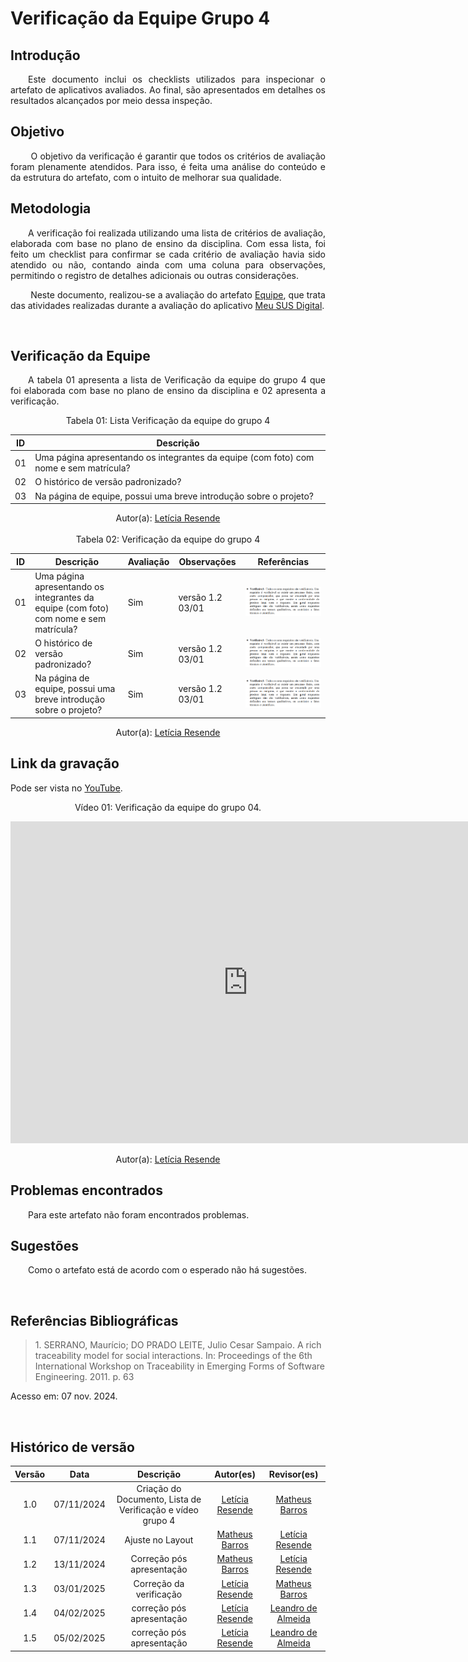 # Verificação da Equipe Grupo 4

## Introdução 
<p align="justify">&emsp;&emsp;Este documento inclui os checklists utilizados para inspecionar o artefato de aplicativos avaliados. Ao final, são apresentados em detalhes os resultados alcançados por meio dessa inspeção.</p>

## Objetivo

<p align="justify">
&emsp;&emsp; O objetivo da verificação é garantir que todos os critérios de avaliação foram plenamente atendidos. Para isso, é feita uma análise do conteúdo e da estrutura do artefato, com o intuito de melhorar sua qualidade.
</p>

## Metodologia
<p align="justify">
&emsp;&emsp;A verificação foi realizada utilizando uma lista de critérios de avaliação, elaborada com base no plano de ensino da disciplina. Com essa lista, foi feito um checklist para confirmar se cada critério de avaliação havia sido atendido ou não, contando ainda com uma coluna para observações, permitindo o registro de detalhes adicionais ou outras considerações.</p>

<p align="justify">
&emsp;&emsp; Neste documento, realizou-se a avaliação do artefato <a href="https://requisitos-de-software.github.io/2024.2-MeuSUSDigital/" target = "_blank">Equipe</a>, que trata das atividades realizadas durante a avaliação do aplicativo <a href="https://play.google.com/store/apps/details?id=br.gov.datasus.cnsdigital&hl=pt_BR" target = "_blank">Meu SUS Digital</a>.
</p>

<br>

## Verificação da Equipe 


<p align="justify">
&emsp;&emsp;A tabela 01 apresenta a lista de  Verificação da equipe do grupo 4 que foi elaborada com base no plano de ensino da disciplina e 02 apresenta a verificação.
</p>
<center>Tabela 01: Lista Verificação da equipe do grupo 4</center>

| **ID** | **Descrição**  | 
|--------|----------------|
| 01   |Uma página apresentando os integrantes da equipe (com foto) com nome e sem matrícula? | 
| 02   | O histórico de versão padronizado?    |
| 03   | Na página de equipe, possui uma breve introdução sobre o projeto?|   

<center>
 Autor(a): <a href="https://github.com/LeticiaResende23" target = "_blank">Letícia Resende</a></h6>
</center>

<br>

<center>Tabela 02: Verificação da equipe do grupo 4</center>

| **ID** | **Descrição**  | **Avaliação** | **Observações**    | **Referências** |
|--------|----------------|---------------|--|----------------|
| 01   |Uma página apresentando os integrantes da equipe (com foto) com nome e sem matrícula? | Sim | versão 1.2 03/01  | ![ref1](../../assets/nfrvvee.png) |
| 02   | O histórico de versão padronizado?    | Sim |  versão 1.2 03/01  | ![ref1](../../assets/nfrvvee.png) |
| 03   | Na página de equipe, possui uma breve introdução sobre o projeto?| Sim | versão 1.2 03/01  | ![ref1](../../assets/nfrvvee.png) |

<center>
 Autor(a): <a href="https://github.com/LeticiaResende23" target = "_blank">Letícia Resende</a></h6>
</center>

## Link da gravação
Pode ser vista no [YouTube](https://youtu.be/oiR9VLdVYHI).</p>
<center>
<p>Vídeo 01: Verificação da equipe do grupo 04.</p>
</center>

<center>
<iframe width="760" height="515" src="https://www.youtube.com/embed/gU-yurwkynU?si=0RSXSIUdM40uqZe8" title="YouTube video player" frameborder="0" allow="accelerometer; autoplay; clipboard-write; encrypted-media; gyroscope; picture-in-picture; web-share" referrerpolicy="strict-origin-when-cross-origin" allowfullscreen></iframe>

Autor(a): <a href="https://github.com/LeticiaResende23">Letícia Resende</a>
</center>

## Problemas encontrados
<p align="justify">&emsp;&emsp;Para este artefato não foram encontrados problemas.</p>

## Sugestões
<p align="justify">&emsp;&emsp;Como o artefato está de acordo com o esperado não há sugestões.</p>

<br>

## Referências Bibliográficas

> <p id="1">1. SERRANO, Maurício; DO PRADO LEITE, Julio Cesar Sampaio. A rich traceability model for social interactions. In: Proceedings of the 6th International Workshop on Traceability in Emerging Forms of Software Engineering. 2011. p. 63
   Acesso em: 07 nov. 2024.
</p>

<br>

## Histórico de versão


| Versão |    Data    |      Descrição       |  Autor(es) | Revisor(es) |
| :----: | :--------: | :------------------: | :-----: | :-----: |
|  1.0   | 07/11/2024 | Criação do Documento, Lista de Verificação e vídeo grupo 4 |  [Letícia Resende](https://github.com/LeticiaResende23) |  [Matheus Barros](https://github.com/Ninja-Haiyai) |
|  1.1   | 07/11/2024 | Ajuste no Layout |  [Matheus Barros](https://github.com/Ninja-Haiyai) | [Letícia Resende](https://github.com/LeticiaResende23)|
|  1.2   | 13/11/2024 | Correção pós apresentação |  [Matheus Barros](https://github.com/Ninja-Haiyai) | [Letícia Resende](https://github.com/LeticiaResende23)|
|  1.3   | 03/01/2025 | Correção da verificação | [Letícia Resende](https://github.com/LeticiaResende23) |[Matheus Barros](https://github.com/Ninja-Haiyai) |
|  1.4   | 04/02/2025 | correção pós apresentação| [Letícia Resende](https://github.com/LeticiaResende23) | [Leandro de Almeida](https://github.com/leomitx10) |
|  1.5   | 05/02/2025 | correção pós apresentação| [Letícia Resende](https://github.com/LeticiaResende23) | [Leandro de Almeida](https://github.com/leomitx10) |